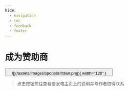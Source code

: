 ```yaml
---
hide:
  - navigation
  - toc
  - feedback
  - footer
---
```


# 成为赞助商

<button class="md-button md-button--primary" style="padding: 6px 20px 0 20px" title="https://afdian.com/a/SuperManito" onclick="window.open('https://afdian.com/a/SuperManito')">
    ![](/assets/images/sponsor/ifdian.png){ width="120" }
</button>

> 点击按钮前往查看爱发电主页上的说明并与作者取得联系

